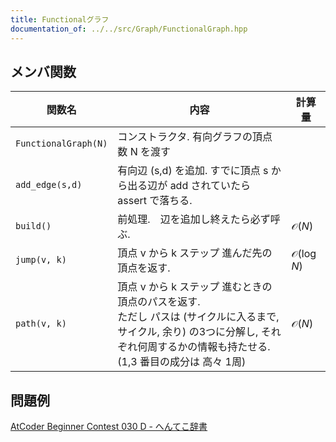 ```yaml
---
title: Functionalグラフ
documentation_of: ../../src/Graph/FunctionalGraph.hpp
---
```


## メンバ関数

| 関数名               | 内容                                                                                                                                                                                     | 計算量                |
| -------------------- | ---------------------------------------------------------------------------------------------------------------------------------------------------------------------------------------- | --------------------- |
| `FunctionalGraph(N)` | コンストラクタ. 有向グラフの頂点数 N を渡す                                                                                                                                              |                       |
| `add_edge(s,d)`      | 有向辺 (s,d) を追加. すでに頂点 s から出る辺が add されていたら assert で落ちる.                                                                                                         |                       |
| `build()`            | 前処理.　辺を追加し終えたら必ず呼ぶ.                                                                                                                                                     | $\mathcal{O}(N)$      |
| `jump(v, k)`         | 頂点 v から k ステップ 進んだ先の頂点を返す.                                                                                                                                             | $\mathcal{O}(\log N)$ |
| `path(v, k)`         | 頂点 v から k ステップ 進むときの頂点のパスを返す.<br> ただし パスは (サイクルに入るまで, サイクル, 余り) の3つに分解し, それぞれ何周するかの情報も持たせる. (1,3 番目の成分は 高々 1周) | $\mathcal{O}(N)$      |
## 問題例
[AtCoder Beginner Contest 030 D - へんてこ辞書](https://atcoder.jp/contests/abc030/tasks/abc030_d)